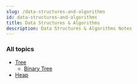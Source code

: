 ```yaml
---
slug: /data-structures-and-algorithms
id: data-structures-and-algorithms
title: Data Structures & Algorithms
description: Data Structures & Algorithms Notes
---
```


### All topics

- [Tree](data-structures-and-algorithms/tree)
  - [Binary Tree](data-structures-and-algorithms/binary-tree)
- [Heap](data-structures-and-algorithms/heap)
